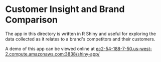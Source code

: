 Customer Insight and Brand Comparison
==================

The app in this directory is written in R Shiny and useful for exploring the data collected as it relates to a brand's competitors and their customers.

A demo of this app can be viewed online at [ec2-54-188-7-50.us-west-2.compute.amazonaws.com:3838/shiny-app/](http://ec2-54-188-7-50.us-west-2.compute.amazonaws.com:3838/shiny-app/)

